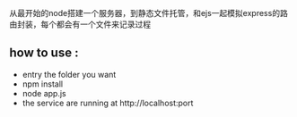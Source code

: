 ﻿从最开始的node搭建一个服务器，到静态文件托管，和ejs一起模拟express的路由封装，每个都会有一个文件来记录过程

## how to use :
   - entry the folder you want
   - npm install
   - node app.js
   - the service are running at http://localhost:port
